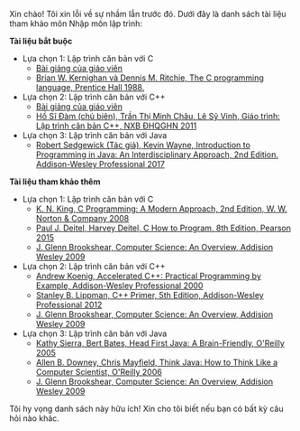 Xin chào! Tôi xin lỗi về sự nhầm lẫn trước đó. Dưới đây là danh sách tài liệu tham khảo môn Nhập môn lập trình:  
  
**Tài liệu bắt buộc**  
  
* Lựa chọn 1: Lập trình căn bản với C  
    * [Bài giảng của giáo viên](https://example.com)  
    * [Brian W. Kernighan và Dennis M. Ritchie, The C programming language, Prentice Hall 1988.](https://example.com)  
* Lựa chọn 2: Lập trình căn bản với C++  
    * [Bài giảng của giáo viên](https://example.com)  
    * [Hồ Sĩ Đàm (chủ biên), Trần Thị Minh Châu, Lê Sỹ Vinh, Giáo trình: Lập trình căn bản C++, NXB ĐHQGHN 2011](https://example.com)  
* Lựa chọn 3: Lập trình căn bản với Java  
    * [Robert Sedgewick (Tác giả), Kevin Wayne, Introduction to Programming in Java: An Interdisciplinary Approach, 2nd Edition. Addison-Wesley Professional 2017](https://example.com)  
  
**Tài liệu tham khảo thêm**  
  
* Lựa chọn 1: Lập trình căn bản với C  
    * [K. N. King, C Programming: A Modern Approach, 2nd Edition, W. W. Norton & Company 2008](https://example.com)  
    * [Paul J. Deitel, Harvey Deitel, C How to Program, 8th Edition, Pearson 2015](https://example.com)  
    * [J. Glenn Brookshear, Computer Science: An Overview, Addision Wesley 2009](https://example.com)  
* Lựa chọn 2: Lập trình căn bản với C++  
    * [Andrew Koenig, Accelerated C++: Practical Programming by Example, Addison-Wesley Professional 2000](https://example.com)  
    * [Stanley B. Lippman, C++ Primer, 5th Edition, Addison-Wesley Professional 2012](https://example.com)  
    * [J. Glenn Brookshear, Computer Science: An Overview, Addision Wesley 2009](https://example.com)  
* Lựa chọn 3: Lập trình căn bản với Java  
    * [Kathy Sierra, Bert Bates, Head First Java: A Brain-Friendly, O'Reilly 2005](https://example.com)  
    * [Allen B. Downey, Chris Mayfield, Think Java: How to Think Like a Computer Scientist, O'Reilly 2006](https://example.com)  
    * [J. Glenn Brookshear, Computer Science: An Overview, Addision Wesley 2009](https://example.com)  
  
Tôi hy vọng danh sách này hữu ích! Xin cho tôi biết nếu bạn có bất kỳ câu hỏi nào khác.   
